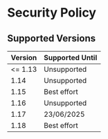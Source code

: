 # Security Policy

## Supported Versions

| Version | Supported Until |
| ------- | --------------- |
| <= 1.13 | Unsupported     |
| 1.14    | Unsupported     |
| 1.15    | Best effort      |
| 1.16    | Unsupported     |
| 1.17    | 23/06/2025      |
| 1.18    | Best effort     |
